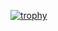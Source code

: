 [![trophy](https://github-profile-trophy.vercel.app/?username=abdullah-336)](https://github.com/ryo-ma/github-profile-trophy)
